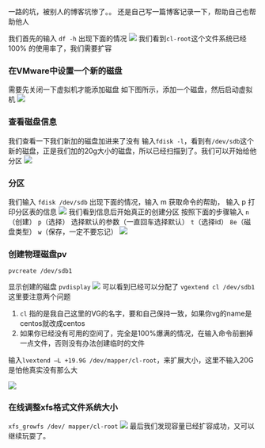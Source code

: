 一路的坑，被别人的博客坑惨了。。
还是自己写一篇博客记录一下，帮助自己也帮助他人

我们首先的输入 
`df -h`
出现下面的情况
![](https://imgconvert.csdnimg.cn/aHR0cDovL3d3MS5zaW5haW1nLmNuL2xhcmdlLzAwNU85SU9KZ3kxZzJ0dmg2aWV3bWozMGR0MDQxZ2xsLmpwZw)
我们看到`cl-root`这个文件系统已经 100% 的使用率了，我们需要扩容

### 在VMware中设置一个新的磁盘
需要先关闭一下虚拟机才能添加磁盘
如下图所示，添加一个磁盘，然后启动虚拟机
![](https://imgconvert.csdnimg.cn/aHR0cDovL3d3MS5zaW5haW1nLmNuL2xhcmdlLzAwNU85SU9KZ3kxZzJ0dmV4b2ExZGozMGttMGlyZGdwLmpwZw)
### 查看磁盘信息
我们查看一下我们新加的磁盘加进来了没有
输入`fdisk -l`，看到有` /dev/sdb `这个新的磁盘，正是我们加的20g大小的磁盘，所以已经扫描到了。我们可以开始给他分区
![](https://imgconvert.csdnimg.cn/aHR0cDovL3d3MS5zaW5haW1nLmNuL2xhcmdlLzAwNU85SU9KZ3kxZzJ0dmpqd3ZwOGozMGZlMGNpMHRpLmpwZw)

### 分区
我们输入
`fdisk /dev/sdb`
出现下面的情况，输入 m 获取命令的帮助， 输入 p 打印分区表的信息
![](https://imgconvert.csdnimg.cn/aHR0cDovL3d3MS5zaW5haW1nLmNuL2xhcmdlLzAwNU85SU9KZ3kxZzJ0dnA3ejBrdGozMGg1MGRwZ21iLmpwZw)
我们看到信息后开始真正的创建分区
按照下面的步骤输入 
`n `（创建）
`p`（选择）
选择默认的参数（一直回车选择默认）
`t`（选择id）
`8e`（磁盘类型）
`w`（保存，一定不要忘记）
![](https://imgconvert.csdnimg.cn/aHR0cDovL3d3MS5zaW5haW1nLmNuL2xhcmdlLzAwNU85SU9KZ3kxZzJ0dnNjYnh5bmozMGZ1MGExMHRjLmpwZw)

### 创建物理磁盘pv
`pvcreate /dev/sdb1`

显示创建的磁盘
`pvdisplay`
![](https://imgconvert.csdnimg.cn/aHR0cDovL3d3MS5zaW5haW1nLmNuL2xhcmdlLzAwNU85SU9KZ3kxZzJ0d2R0anJwcmozMGZnMGE1anJvLmpwZw)
可以看到已经可以分配了
`vgextend cl /dev/sdb1`
这里要注意两个问题
1. `cl` 指的是我自己这里的VG的名字，要和自己保持一致，如果你vg的name是centos就改成centos
2. 如果你已经没有可用的空间了，完全是100%爆满的情况，在输入命令前删掉一点文件，否则没有办法创建临时的文件

输入`lvextend –L +19.9G /dev/mapper/cl-root`，来扩展大小，这里不输入20G是怕他真实没有那么大

![](https://imgconvert.csdnimg.cn/aHR0cDovL3d3MS5zaW5haW1nLmNuL2xhcmdlLzAwNU85SU9KZ3kxZzJ0d2pqeDcxZWozMGxkMDN5Z2xxLmpwZw)
### 在线调整xfs格式文件系统大小
`xfs_growfs /dev/ mapper/cl-root`
![](https://imgconvert.csdnimg.cn/aHR0cDovL3d3MS5zaW5haW1nLmNuL2xhcmdlLzAwNU85SU9KZ3kxZzJ0d2t4Zng3cmozMGh0MDhsZ200LmpwZw)
最后我们发现容量已经扩容成功，又可以继续玩耍了。
